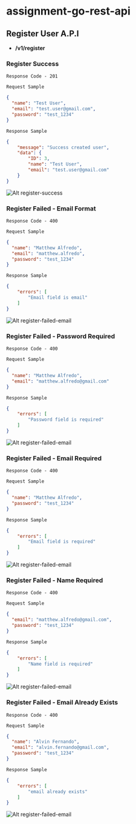 # assignment-go-rest-api

## Register User A.P.I
- <b>/v1/register</b>
### Register Success
```
Response Code - 201
``` 

`Request Sample`
```json
{
  "name": "Test User",
  "email": "test.user@gmail.com",
  "password": "test_1234"
}
```

`Response Sample`
```json
{
    "message": "Success created user",
    "data": {
        "ID": 3,
        "name": "Test User",
        "email": "test.user@gmail.com"
    }
}
```
![Alt register-success](/img/register_success.png)

### Register Failed - Email Format
```
Response Code - 400
``` 

`Request Sample`
```json
{
  "name": "Matthew Alfredo",
  "email": "matthew.alfredo",
  "password": "test_1234"
}
```

`Response Sample`
```json
{
    "errors": [
        "Email field is email"
    ]
}
```
![Alt register-failed-email](/img/register_failed_email_validation.png)

### Register Failed - Password Required
```
Response Code - 400
``` 

`Request Sample`
```json
{
  "name": "Matthew Alfredo",
  "email": "matthew.alfredo@gmail.com"
}
```

`Response Sample`
```json
{
    "errors": [
        "Password field is required"
    ]
}
```
![Alt register-failed-email](/img/register_failed_password_required.png)

### Register Failed - Email Required
```
Response Code - 400
``` 

`Request Sample`
```json
{
  "name": "Matthew Alfredo",
  "password": "test_1234"
}
```

`Response Sample`
```json
{
    "errors": [
        "Email field is required"
    ]
}
```
![Alt register-failed-email](/img/register_failed_email_required.png)

### Register Failed - Name Required
```
Response Code - 400
``` 

`Request Sample`
```json
{
  "email": "matthew.alfredo@gmail.com",
  "password": "test_1234"
}
```

`Response Sample`
```json
{
    "errors": [
        "Name field is required"
    ]
}
```
![Alt register-failed-email](/img/register_failed_name_required.png)

### Register Failed - Email Already Exists
```
Response Code - 400
``` 

`Request Sample`
```json
{
  "name": "Alvin Fernando",
  "email": "alvin.fernando@gmail.com",
  "password": "test_1234"
}
```

`Response Sample`
```json
{
    "errors": [
        "email already exists"
    ]
}
```
![Alt register-failed-email](/img/register_failed_email_already_exists.png)